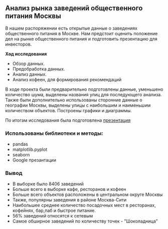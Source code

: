 ## Анализ рынка заведений общественного питания Москвы

В нашем распоряжении есть открытые данные о заведениях общественного питания в Москве. Нам предстоит оценить положение дел на рынке общественного питания и подготовить презентацию для инвесторов.

**Ход исследования**

* Обзор данных.
* Предобработка данных.
* Анализ данных.
* Анализ кофеен, для формирования рекомендаций

В ходе проекта были предварительно подготовлены данные, уменьшено количество шума, выделены названия улиц для последующего анализа. Также были дополнительно использованы сторонние данные о географии Москвы, выделены улицы с наибольшим и наименьшим количеством объектов. Построены графики и диаграммы.

По итогам исследования была подготовлена [презентация](https://docs.google.com/presentation/d/1mfI9r2oOfUQTnJG39NUjHdQhr0JdkM2SwKzECr9YGck/edit)

### Использованы библиотеки и методы:
- pandas
- matplotlib.pyplot
- seaborn
- Google презантации

### Вывод

* В выборке было 8406 заведений
* Больше всего в выборке кафе, ресторанов и кофеен
* Больше всего объектов расположены в центральном округе Москвы
* Также, популярны заведения в районе Москва-Сити
* Наибольшее среднее количество посадочных мест в ресторанах, кофейнях, бар,паб и быстрое питание.
* 56% заведений относятся к сетевым
* Самое обширное заведений по количеству точек - "Шоколадница"

